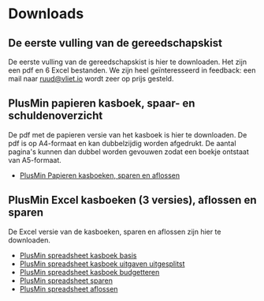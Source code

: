 ﻿# Downloads

## De eerste vulling van de gereedschapskist

De eerste vulling van de gereedschapskist is hier te downloaden. Het zijn een pdf en 6 Excel bestanden. We zijn heel
geïnteresseerd in feedback: een mail naar ruud@vliet.io wordt zeer op prijs gesteld.

## PlusMin papieren kasboek, spaar- en schuldenoverzicht

De pdf met de papieren versie van het kasboek is hier te downloaden. De pdf is op A4-formaat en kan dubbelzijdig worden
afgedrukt. De aantal pagina's kunnen dan dubbel worden gevouwen zodat een boekje ontstaat van A5-formaat.

- <a href="/downloads/PlusMin_Papier_2xA5_compleet_v1.0.pdf" download="PlusMin_Papier_2xA5_compleet_v1.0.pdf" target="_blank">
  PlusMin Papieren kasboeken, sparen en aflossen</a>

## PlusMin Excel kasboeken (3 versies), aflossen en sparen

De Excel versie van de kasboeken, sparen en aflossen zijn hier te downloaden.

- <a href="/downloads/PlusMin_Kasboek_basis.xlsx" download="PlusMin_Kasboek_basis.xlsx" target="_blank">PlusMin
  spreadsheet kasboek basis</a>
- <a href="/downloads/PlusMin_Kasboek_uitgaven_uitgesplitst.xlsx" download="PlusMin_Kasboek_uitgaven_uitgesplitst.xlsx" target="_blank">
  PlusMin spreadsheet kasboek uitgaven uitgesplitst</a>
- <a href="/downloads/PlusMin_Kasboek_budgetteren.xlsx" download="PlusMin_Kasboek_budgetteren.xlsx" target="_blank">
  PlusMin spreadsheet kasboek budgetteren</a>
- <a href="/downloads/PlusMin_Sparen.xlsx" download="PlusMin_Sparen.xlsx" target="_blank">PlusMin spreadsheet sparen</a>
- <a href="/downloads/PlusMin_Aflossen.xlsx" download="PlusMin_Aflossen.xlsx" target="_blank">PlusMin spreadsheet
  aflossen</a>
